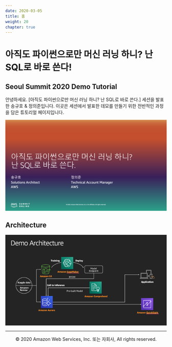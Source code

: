 ```yaml
---
date: 2020-03-05
title: 홈
weight: 20
chapter: true
---
```


# 아직도 파이썬으로만 머신 러닝 하니? 난 SQL로 바로 쓴다!

## Seoul Summit 2020 Demo Tutorial

안녕하세요. [아직도 파이썬으로만 머신 러닝 하니? 난 SQL로 바로 쓴다.] 세션을 발표한 송규호 & 정의준입니다.
이곳은 세션에서 발표한 데모를 만들기 위한 전반적인 과정을 담은 튜토리얼 페이지입니다.

![title](./home_images/title.png)


## Architecture

![arch](./home_images/archi.png)

---
<p align="center">
© 2020 Amazon Web Services, Inc. 또는 자회사, All rights reserved.
</p>
